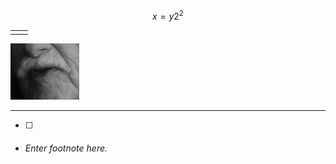 
$$
x = y2^2
$$


|  |  |
| :--- | :--- |
|  |  |

![](/assets/mouth.gif)

---

* [ ] 
* ###### Enter footnote here.



